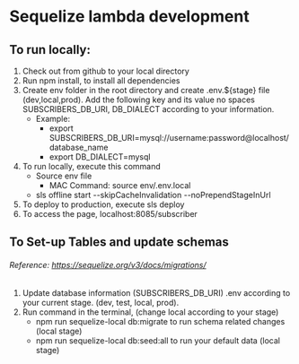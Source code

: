 # Sequelize lambda development
## To run locally:
1. Check out from github to your local directory
2. Run npm install, to install all dependencies
3. Create env folder in the root directory and create .env.${stage} file (dev,local,prod). Add the following key and its value no spaces SUBSCRIBERS_DB_URI, DB_DIALECT according to your information. 
    - Example:
        - export SUBSCRIBERS_DB_URI=mysql://username:password@localhost/database_name
        - export DB_DIALECT=mysql
4. To run locally, execute this command
    - Source env file
        - MAC Command: source env/.env.local
    - sls offline start --skipCacheInvalidation --noPrependStageInUrl
5. To deploy to production, execute sls deploy
6. To access the page, localhost:8085/subscriber

## To Set-up Tables and update schemas 
###### Reference: https://sequelize.org/v3/docs/migrations/ 
1. Update database information (SUBSCRIBERS_DB_URI) .env according to your current stage. (dev, test, local, prod).
2. Run command in the terminal, (change local according to your stage)
    - npm run sequelize-local db:migrate to run schema related changes (local stage)
    - npm run sequelize-local db:seed:all to run your default data (local stage)
